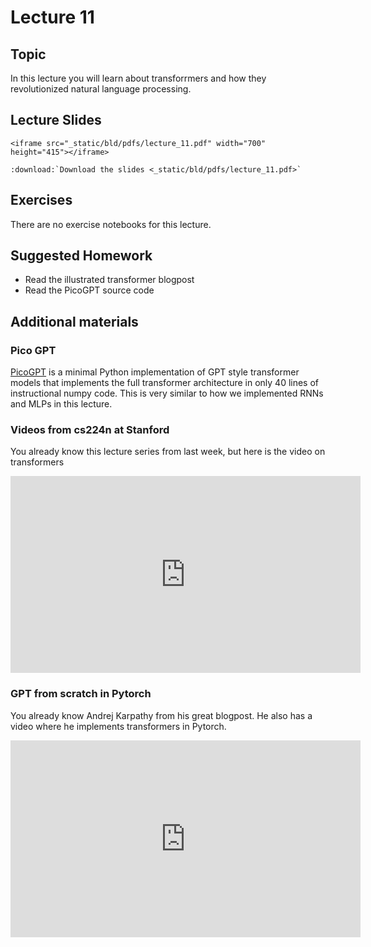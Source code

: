 # Lecture 11

## Topic

In this lecture you will learn about transforrmers and how they revolutionized
natural language processing.


## Lecture Slides

```{raw} html
<iframe src="_static/bld/pdfs/lecture_11.pdf" width="700" height="415"></iframe>
```

```{eval-rst}
:download:`Download the slides <_static/bld/pdfs/lecture_11.pdf>`
```

## Exercises

There are no exercise notebooks for this lecture.


## Suggested Homework

- Read the illustrated transformer blogpost
- Read the PicoGPT source code

## Additional materials

### Pico GPT

[PicoGPT](https://github.com/jaymody/picoGPT/tree/29e78cc52b58ed2c1c483ffea2eb46ff6bdec785) is a minimal Python implementation of GPT style transformer models that implements the full transformer architecture in only 40 lines of instructional numpy code. This is very similar to how we implemented RNNs and MLPs in this lecture.


### Videos from cs224n at Stanford

You already know this lecture series from last week, but here is the video on transformers

<iframe width="560" height="315" src="https://www.youtube.com/embed/ptuGllU5SQQ" title="YouTube video player" frameborder="0" allow="accelerometer; autoplay; clipboard-write; encrypted-media; gyroscope; picture-in-picture; web-share" allowfullscreen></iframe>

### GPT from scratch in Pytorch

You already know Andrej Karpathy from his great blogpost. He also has a video where he
implements transformers in Pytorch.

<iframe width="560" height="315" src="https://www.youtube.com/embed/kCc8FmEb1nY" title="YouTube video player" frameborder="0" allow="accelerometer; autoplay; clipboard-write; encrypted-media; gyroscope; picture-in-picture; web-share" allowfullscreen></iframe>
